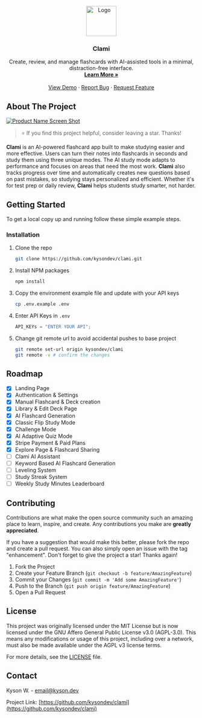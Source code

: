 <br />
<div align="center">
  <a href="https://github.com/kysondev/clami">
    <img src="https://res.cloudinary.com/dyu7ogoqc/image/upload/v1754020433/image_3_b51fzd.png" alt="Logo" width="80" height="80">
  </a>

<h3 align="center">Clami</h3>

  <p align="center">
    Create, review, and manage flashcards with AI-assisted tools in a minimal, distraction-free interface.
    <br />
    <a href="https://clami.app/"><strong>Learn More »</strong></a>
    <br />
    <br />
    <a href="https://clami.app/">View Demo</a>
    ·
    <a href="https://github.com/kysondev/clami/issues/new?labels=bug&template=bug-report---.md">Report Bug</a>
    ·
    <a href="https://github.com/kysondev/clami/issues/new?labels=enhancement&template=feature-request---.md">Request Feature</a>
  </p>
</div>

## About The Project

[![Product Name Screen Shot](https://res.cloudinary.com/dyu7ogoqc/image/upload/v1754963617/Screenshot_2025-08-11_215233_gq5pj0.png)](https://res.cloudinary.com/dyu7ogoqc/image/upload/v1754963617/Screenshot_2025-08-11_215233_gq5pj0.png)

> ⭐️ If you find this project helpful, consider leaving a star. Thanks!

**Clami** is an AI-powered flashcard app built to make studying easier and more effective. Users can turn their notes into flashcards in seconds and study them using three unique modes. The AI study mode adapts to performance and focuses on areas that need the most work. **Clami** also tracks progress over time and automatically creates new questions based on past mistakes, so studying stays personalized and efficient. Whether it's for test prep or daily review, **Clami** helps students study smarter, not harder.

## Getting Started

To get a local copy up and running follow these simple example steps.

### Installation

1. Clone the repo
   ```sh
   git clone https://github.com/kysondev/clami.git
   ```
2. Install NPM packages
   ```sh
   npm install
   ```
3. Copy the environment example file and update with your API keys
   ```sh
   cp .env.example .env
   ```
4. Enter API Keys in `.env`
   ```js
   API_KEYs = "ENTER YOUR API";
   ```
5. Change git remote url to avoid accidental pushes to base project
   ```sh
   git remote set-url origin kysondev/clami
   git remote -v # confirm the changes
   ```

## Roadmap

- [x] Landing Page
- [x] Authentication & Settings
- [x] Manual Flashcard & Deck creation
- [x] Library & Edit Deck Page
- [x] AI Flashcard Generation
- [x] Classic Flip Study Mode
- [x] Challenge Mode
- [x] AI Adaptive Quiz Mode
- [x] Stripe Payment & Paid Plans
- [x] Explore Page & Flashcard Sharing
- [ ] Clami AI Assistant
- [ ] Keyword Based AI Flashcard Generation
- [ ] Leveling System
- [ ] Study Streak System
- [ ] Weekly Study Minutes Leaderboard

## Contributing

Contributions are what make the open source community such an amazing place to learn, inspire, and create. Any contributions you make are **greatly appreciated**.

If you have a suggestion that would make this better, please fork the repo and create a pull request. You can also simply open an issue with the tag "enhancement".
Don't forget to give the project a star! Thanks again!

1. Fork the Project
2. Create your Feature Branch (`git checkout -b feature/AmazingFeature`)
3. Commit your Changes (`git commit -m 'Add some AmazingFeature'`)
4. Push to the Branch (`git push origin feature/AmazingFeature`)
5. Open a Pull Request

## License

This project was originally licensed under the MIT License but is now licensed under the GNU Affero General Public License v3.0 (AGPL-3.0).
This means any modifications or usage of this project, including over a network, must also be made available under the AGPL v3 license terms.

For more details, see the [LICENSE](./LICENSE) file.

## Contact

Kyson W. - email@kyson.dev

Project Link: [https://github.com/kysondev/clami](https://github.com/kysondev/clami)
